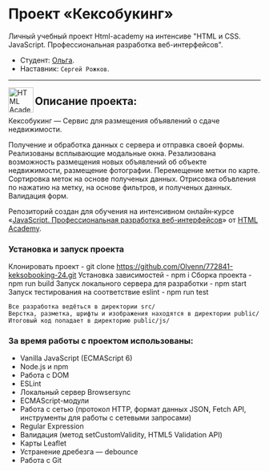 # Проект «Кексобукинг»

Личный учебный проект Html-academy на интенсиве "HTML и CSS. JavaScript. Профессиональная разработка веб-интерфейсов".

* Студент: [Ольга](https://up.htmlacademy.ru/javascript/24/user/772841).
* Наставник: `Сергей Рожков`.

---

<a href="https://htmlacademy.ru/intensive/javascript"><img align="left" width="50" height="50" alt="HTML Academy" src="https://up.htmlacademy.ru/static/img/intensive/javascript/logo-for-github-2.png"></a>

## Описание проекта:

Кексобукинг — Сервис для размещения объявлений о сдаче недвижимости.

Получение и обработка данных с сервера и отправка своей формы. Pеализованы всплывающие модальные окна. Резализована возможность размещения новых объявлений об объекте недвижимости, размещение фотографии.
Перемещение метки по карте. Сортировка меток на основе полученых данных. Отрисовка объвления по нажатию на метку, на основе фильтров, и полученых данных. Валидация форм.

Репозиторий создан для обучения на интенсивном онлайн‑курсе «[JavaScript. Профессиональная разработка веб-интерфейсов](https://htmlacademy.ru/intensive/javascript)» от [HTML Academy](https://htmlacademy.ru).

### Установка и запуск проекта

Клонировать проект - git clone https://github.com/Olvenn/772841-keksobooking-24.git
Установка зависимостей - npm i
Сборка проекта - npm run build
Запуск локального сервера для разработки - npm start
Запуск тестирования на соответствие eslint - npm run test

    Все разработка ведёться в директории src/
    Верстка, разметка, шрифты и изображения находятся в директории public/
    Итоговый код попадает в директорию public/js/

### За время работы с проектом использованы:

  * Vanilla JavaScript (ECMAScript 6)
  *  Node.js и npm
  *  Работа с DOM
  *  ESLint
  *  Локальный сервер Browsersync
  *  ECMAScript-модули
  *  Работа с сетью (протокол HTTP, формат данных JSON, Fetch API, инструменты для работы с сетевыми запросами)
  *  Regular Expression
  *  Валидация (метод setCustomValidity,  HTML5 Validation API)
  *  Карты Leaflet
  *  Устранение дребезга — debounce
  *  Работа с Git
